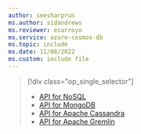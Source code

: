 ```yaml
---
author: seesharprun
ms.author: sidandrews
ms.reviewer: esarroyo
ms.service: azure-cosmos-db
ms.topic: include
ms.date: 11/08/2022
ms.custom: include file
---
```


> [!div class="op_single_selector"]
>
> * [API for NoSQL](../nosql/diagnostic-queries.md)
> * [API for MongoDB](../mongodb/diagnostic-queries.md)
> * [API for Apache Cassandra](../cassandra/diagnostic-queries.md)
> * [API for Apache Gremlin](../gremlin/diagnostic-queries.md)
>